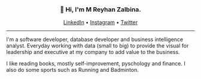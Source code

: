<h3 align="center">👋 Hi, I'm M Reyhan Zalbina.</h3>

<p align="center">
  <a href="https://www.linkedin.com/in/mreyhanzalbina/">LinkedIn</a> •
  <a href="https://instagram.com/mreyhanzalbina)">Instagram</a> •
  <a href="https://twitter.com/mreyhanzalbina">Twitter</a>
</p>

---

I'm a software developer, database developer and business intelligence analyst. Everyday working with data (small to big) to provide the visual for leadership and executive at my company to add value to the business.

I like reading books, mostly self-improvement, pyschology and finance. I also do some sports such as Running and Badminton.
